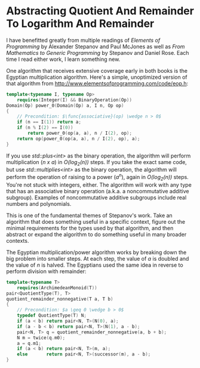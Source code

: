 # Abstracting Quotient And Remainder To Logarithm And Remainder

I have benefitted greatly from multiple readings of  *Elements of Programming* by Alexander Stepanov and Paul McJones as well as *From Mathematics to Generic Programming* by Stepanov and Daniel Rose. Each time I read either work, I learn something new.

One algorithm that receives extensive coverage early in both books is the Egyptian multiplication algorithm. Here's a simple, unoptimized version of that algorithm from http://www.elementsofprogramming.com/code/eop.h:

```c++
template<typename I, typename Op>
    requires(Integer(I) && BinaryOperation(Op))
Domain(Op) power_0(Domain(Op) a, I n, Op op)
{
    // Precondition: $\func{associative}(op) \wedge n > 0$
    if (n == I(1)) return a;
    if (n % I(2) == I(0))
        return power_0(op(a, a), n / I(2), op);
    return op(power_0(op(a, a), n / I(2), op), a);
}
```

If you use *std::plus\<int\>* as the binary operation, the algorithm will perform multiplication (*n x a*) in *O(log<sub>2</sub>(n))* steps. If you take the exact same code, but use *std::multiplies\<int\>* as the binary operation, the algorithm will perform the operation of raising to a power (*a<sup>n</sup>*), again in *O(log<sub>2</sub>(n))* steps. You're not stuck with integers, either. The algorithm will work with any type that has an associative binary operation (a.k.a. a noncommutative additive subgroup). Examples of noncommutative additive subgroups include real numbers and polynomials.

This is one of the fundamental themes of Stepanov's work. Take an algorithm that does something useful in a specific context, figure out the minimal requirements for the types used by that algorithm, and then abstract or expand the algorithm to do something useful in many broader contexts.

The Egyptian multiplication/power algorithm works by breaking down the big problem into smaller steps. At each step, the value of *a* is doubled and the value of *n* is halved. The Egyptians used the same idea in reverse to perform division with remainder:

```c++
template<typename T>
    requires(ArchimedeanMonoid(T))
pair<QuotientType(T), T>
quotient_remainder_nonnegative(T a, T b)
{
    // Precondition: $a \geq 0 \wedge b > 0$
    typedef QuotientType(T) N;
    if (a < b) return pair<N, T>(N(0), a);
    if (a - b < b) return pair<N, T>(N(1), a - b);
    pair<N, T> q = quotient_remainder_nonnegative(a, b + b);
    N m = twice(q.m0);
    a = q.m1;
    if (a < b) return pair<N, T>(m, a);
    else       return pair<N, T>(successor(m), a - b);
}
```
